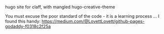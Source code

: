 hugo site for claff, with mangled hugo-creative-theme

You must excuse the poor standard of the code - it is a learning process
...
I found this handy: https://medium.com/@LovettLovett/github-pages-godaddy-f0318c2f25a
